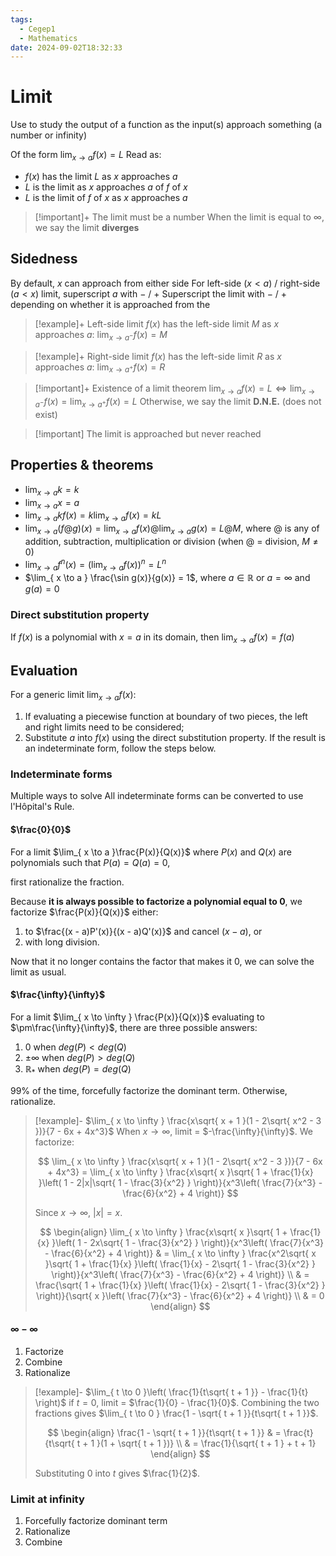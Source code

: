 ```yaml
---
tags:
  - Cegep1
  - Mathematics
date: 2024-09-02T18:32:33
---
```


# Limit

Use to study the output of a function as the input(s) approach something (a number or infinity)

Of the form $\lim_{ x \to a }f(x) = L$
Read as:

- $f(x)$ has the limit $L$ as $x$ approaches $a$
- $L$ is the limit as $x$ approaches $a$ of $f$ of $x$
- $L$ is the limit of $f$ of $x$ as $x$ approaches $a$

> [!important]+
> The limit must be a number
> When the limit is equal to $\infty$, we say the limit **diverges**

## Sidedness

By default, $x$ can approach from either side
For left-side ($x < a$) / right-side ($a < x$) limit, superscript $a$ with $-$ / $+$
Superscript the limit with $-$ / $+$ depending on whether it is approached from the 

> [!example]+ Left-side limit
> $f(x)$ has the left-side limit $M$ as $x$ approaches $a$:
> $\lim_{ x \to a^- }f(x) = M$

> [!example]+ Right-side limit
> $f(x)$ has the left-side limit $R$ as $x$ approaches $a$:
> $\lim_{ x \to a^+ }f(x) = R$

> [!important]+ Existence of a limit theorem
> $\lim_{ x \to a }f(x) = L \iff \lim_{ x \to a^- }f(x) = \lim_{ x \to a^+ }f(x) = L$
> Otherwise, we say the limit **D.N.E.** (does not exist)

> [!important] The limit is approached but never reached

## Properties & theorems

- $\lim_{ x \to a }k = k$
- $\lim_{ x \to a }x = a$
- $\lim_{ x \to a }kf(x) = k\lim_{ x \to a }f(x) = kL$
- $\lim_{ x \to a }(f@g)(x) = \lim_{ x \to a }f(x)@\lim_{ x \to a }g(x) = L@M$, where $@$ is any of addition, subtraction, multiplication or division (when $@$ = division, $M \ne 0$)
- $\lim_{ x \to a }f^n(x) = (\lim_{ x \to a }f(x))^n = L^n$
- $\lim_{ x \to a } \frac{\sin g(x)}{g(x)} = 1$, where $a \in \mathbb{R}$ or $a = \infty$ and $g(a) = 0$

### Direct substitution property

If $f(x)$ is a polynomial with $x = a$ in its domain, then $\lim_{ x \to a }f(x) = f(a)$

## Evaluation

For a generic limit $\lim_{ x \to a }f(x)$:

1. If evaluating a piecewise function at boundary of two pieces, the left and right limits need to be considered;
2. Substitute $a$ into $f(x)$ using the direct substitution property. If the result is an indeterminate form, follow the steps below.

### Indeterminate forms

Multiple ways to solve
All indeterminate forms can be converted to use l'Hôpital's Rule.

#### $\frac{0}{0}$

For a limit $\lim_{ x \to a }\frac{P(x)}{Q(x)}$
where $P(x)$ and $Q(x)$ are polynomials such that $P(a) = Q(a) = 0$,

first rationalize the fraction.

Because **it is always possible to factorize a polynomial equal to 0**, we factorize $\frac{P(x)}{Q(x)}$ either:

1. to $\frac{(x - a)P'(x)}{(x - a)Q'(x)}$ and cancel $(x - a)$, or
2. with long division.

Now that it no longer contains the factor that makes it 0, we can solve the limit as usual.

#### $\frac{\infty}{\infty}$

For a limit $\lim_{ x \to \infty } \frac{P(x)}{Q(x)}$ evaluating to $\pm\frac{\infty}{\infty}$,
there are three possible answers:

1. $0$ when $deg(P) < deg(Q)$
2. $\pm \infty$ when $deg(P) > deg(Q)$
3. $\mathbb{R}_*$ when $deg(P) = deg(Q)$

99% of the time, forcefully factorize the dominant term.
Otherwise, rationalize.

> [!example]- $\lim_{ x \to \infty } \frac{x\sqrt{ x + 1 }(1 - 2\sqrt{ x^2 - 3 })}{7 - 6x + 4x^3}$
> When $x \to \infty$, limit = $-\frac{\infty}{\infty}$.
> We factorize:
> 
> $$
> \lim_{ x \to \infty } \frac{x\sqrt{ x + 1 }(1 - 2\sqrt{ x^2 - 3 })}{7 - 6x + 4x^3} = \lim_{ x \to \infty } \frac{x\sqrt{ x }\sqrt{ 1 + \frac{1}{x} }\left( 1 - 2|x|\sqrt{ 1 - \frac{3}{x^2} } \right)}{x^3\left( \frac{7}{x^3} - \frac{6}{x^2} + 4 \right)}
> $$
> 
> Since $x \to \infty$, $|x| = x$.
> 
> $$
> \begin{align}
> \lim_{ x \to \infty } \frac{x\sqrt{ x }\sqrt{ 1 + \frac{1}{x} }\left( 1 - 2x\sqrt{ 1 - \frac{3}{x^2} } \right)}{x^3\left( \frac{7}{x^3} - \frac{6}{x^2} + 4 \right)} & = \lim_{ x \to \infty } \frac{x^2\sqrt{ x }\sqrt{ 1 + \frac{1}{x} }\left( \frac{1}{x} - 2\sqrt{ 1 - \frac{3}{x^2} } \right)}{x^3\left( \frac{7}{x^3} - \frac{6}{x^2} + 4 \right)} \\
>  & = \frac{\sqrt{ 1 + \frac{1}{x} }\left( \frac{1}{x} - 2\sqrt{ 1 - \frac{3}{x^2} } \right)}{\sqrt{ x }\left( \frac{7}{x^3} - \frac{6}{x^2} + 4 \right)} \\
>  & = 0
> \end{align}
> $$

#### $\infty-\infty$

1. Factorize
2. Combine
3. Rationalize

> [!example]- $\lim_{ t \to 0 }\left( \frac{1}{t\sqrt{ t + 1 }} - \frac{1}{t} \right)$
> if $t = 0$, limit = $\frac{1}{0} - \frac{1}{0}$.
> Combining the two fractions gives $\lim_{ t \to 0 } \frac{1 - \sqrt{ t + 1 }}{t\sqrt{ t + 1 }}$.
> 
> $$
> \begin{align}
> \frac{1 - \sqrt{ t + 1 }}{t\sqrt{ t + 1 }} & = \frac{t}{t\sqrt{ t + 1 }(1 + \sqrt{ t + 1 })} \\
>  & = \frac{1}{\sqrt{ t + 1 } + t + 1}
> \end{align}
> $$
> 
> Substituting $0$ into $t$ gives $\frac{1}{2}$.

#### 
### Limit at infinity

1. Forcefully factorize dominant term
2. Rationalize
3. Combine